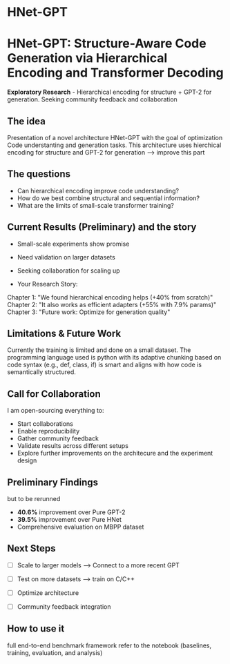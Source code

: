 # HNet-GPT
# HNet-GPT: Structure-Aware Code Generation via Hierarchical Encoding and Transformer Decoding

**Exploratory Research** - Hierarchical encoding for structure + GPT-2 for generation. 
Seeking community feedback and collaboration




## The idea
Presentation of a novel architecture HNet-GPT with the goal of optimization Code understanting and generation tasks. This architecture uses hierchical encoding for structure and GPT-2 for generation --> improve this part 

## The questions
- Can hierarchical encoding improve code understanding?
- How do we best combine structural and sequential information?
- What are the limits of small-scale transformer training?

## Current Results (Preliminary) and the story
- Small-scale experiments show promise
- Need validation on larger datasets
- Seeking collaboration for scaling up

- Your Research Story:

Chapter 1: "We found hierarchical encoding helps (+40% from scratch)"
Chapter 2: "It also works as efficient adapters (+55% with 7.9% params)"
Chapter 3: "Future work: Optimize for generation quality"


## Limitations & Future Work
Currently the training is limited and done on a small dataset. The programming language used is python with its adaptive chunking based on code syntax (e.g., def, class, if) is smart and aligns with how code is semantically structured.

## Call for Collaboration
I am  open-sourcing everything to:
- Start collaborations
- Enable reproducibility
- Gather community feedback
- Validate results across different setups
- Explore further improvements on the architecure and the experiment design

## Preliminary Findings
but to be rerunned
- **40.6%** improvement over Pure GPT-2
- **39.5%** improvement over Pure HNet
- Comprehensive evaluation on MBPP dataset

## Next Steps
- [ ] Scale to larger models --> Connect to a more recent GPT
- [ ] Test on more datasets --> train on C/C++
- [ ] Optimize architecture
- [ ] Community feedback integration


## How to use it 

full end-to-end benchmark framework refer to the notebook (baselines, training, evaluation, and analysis)
